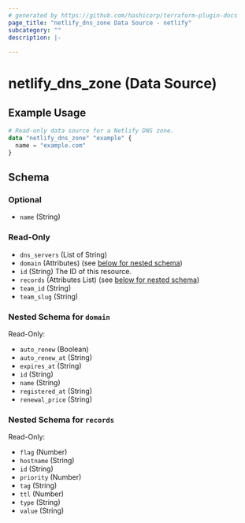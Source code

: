 ```yaml
---
# generated by https://github.com/hashicorp/terraform-plugin-docs
page_title: "netlify_dns_zone Data Source - netlify"
subcategory: ""
description: |-
  
---
```


# netlify_dns_zone (Data Source)



## Example Usage

```terraform
# Read-only data source for a Netlify DNS zone.
data "netlify_dns_zone" "example" {
  name = "example.com"
}
```

<!-- schema generated by tfplugindocs -->
## Schema

### Optional

- `name` (String)

### Read-Only

- `dns_servers` (List of String)
- `domain` (Attributes) (see [below for nested schema](#nestedatt--domain))
- `id` (String) The ID of this resource.
- `records` (Attributes List) (see [below for nested schema](#nestedatt--records))
- `team_id` (String)
- `team_slug` (String)

<a id="nestedatt--domain"></a>
### Nested Schema for `domain`

Read-Only:

- `auto_renew` (Boolean)
- `auto_renew_at` (String)
- `expires_at` (String)
- `id` (String)
- `name` (String)
- `registered_at` (String)
- `renewal_price` (String)


<a id="nestedatt--records"></a>
### Nested Schema for `records`

Read-Only:

- `flag` (Number)
- `hostname` (String)
- `id` (String)
- `priority` (Number)
- `tag` (String)
- `ttl` (Number)
- `type` (String)
- `value` (String)
